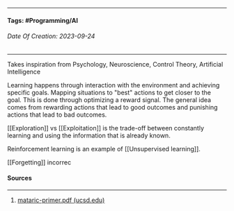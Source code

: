 __________________________________________________________________________
#### **Tags:** #Programming/AI
###### *Date Of Creation: 2023-09-24*
__________________________________________________________________________

Takes inspiration from Psychology, Neuroscience, Control Theory, Artificial Intelligence 

Learning happens through interaction with the environment and achieving specific goals. Mapping situations to "best" actions to get closer to the goal. This is done through optimizing a reward signal. The general idea comes from rewarding actions that lead to good outcomes and punishing actions that lead to bad outcomes.

[[Exploration]] vs [[Exploitation]] is the trade-off between constantly learning and using the information that is already known.

Reinforcement learning is an example of [[Unsupervised learning]].

[[Forgetting]] incorrec

#### Sources
__________________________________________________________________________
1. [mataric-primer.pdf (ucsd.edu)](https://pages.ucsd.edu/~ehutchins/cogs8/mataric-primer.pdf)